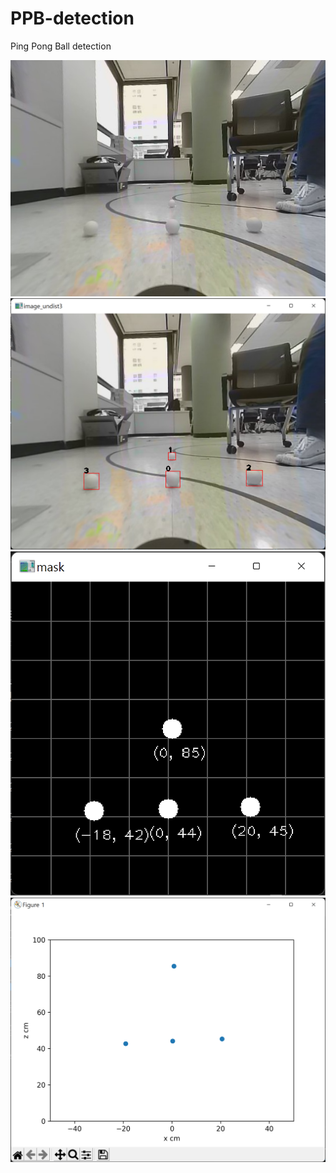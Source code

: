 # PPB-detection
Ping Pong Ball detection

<img src = "image_undist3.png">
<img src = "result1.png">
<img src = "result2.png">
<img src = "matplot.png">